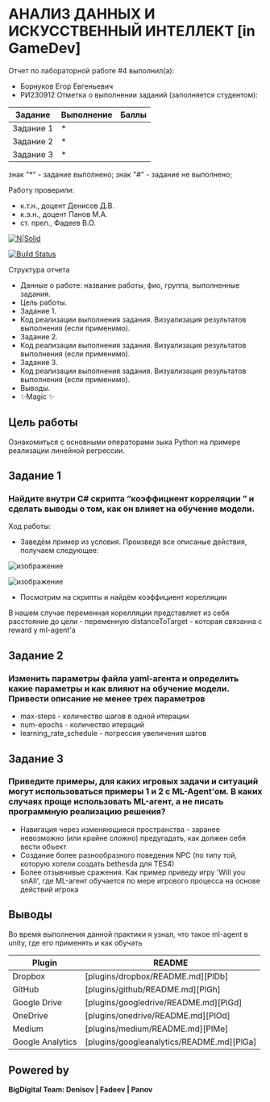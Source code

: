 # АНАЛИЗ ДАННЫХ И ИСКУССТВЕННЫЙ ИНТЕЛЛЕКТ [in GameDev]
Отчет по лабораторной работе #4 выполнил(а):
- Борнуков Егор Евгеньевич
- РИ230912
Отметка о выполнении заданий (заполняется студентом):

| Задание | Выполнение | Баллы |
| ------ | ------ | ------ |
| Задание 1 | * |  |
| Задание 2 | * |  |
| Задание 3 | * |  |

знак "*" - задание выполнено; знак "#" - задание не выполнено;

Работу проверили:
- к.т.н., доцент Денисов Д.В.
- к.э.н., доцент Панов М.А.
- ст. преп., Фадеев В.О.

[![N|Solid](https://cldup.com/dTxpPi9lDf.thumb.png)](https://nodesource.com/products/nsolid)

[![Build Status](https://travis-ci.org/joemccann/dillinger.svg?branch=master)](https://travis-ci.org/joemccann/dillinger)

Структура отчета

- Данные о работе: название работы, фио, группа, выполненные задания.
- Цель работы.
- Задание 1.
- Код реализации выполнения задания. Визуализация результатов выполнения (если применимо).
- Задание 2.
- Код реализации выполнения задания. Визуализация результатов выполнения (если применимо).
- Задание 3.
- Код реализации выполнения задания. Визуализация результатов выполнения (если применимо).
- Выводы.
- ✨Magic ✨

## Цель работы
Ознакомиться с основными операторами зыка Python на примере реализации линейной регрессии.

## Задание 1
### Найдите внутри C# скрипта “коэффициент корреляции ” и сделать выводы о том, как он влияет на обучение модели.
Ход работы:
- Заведём пример из условия. Произведя все описаные действия, получаем следующее:

![изображение](https://github.com/user-attachments/assets/56678a76-2693-45e8-b687-01ec0084f915)

![изображение](https://github.com/user-attachments/assets/16e412c6-be1e-4c12-8ab8-f728e55a3d61)

- Посмотрим на скрипты и найдём коэффициент корелляции

В нашем случае переменная корелляции представляет из себя расстояние до цели - переменную distanceToTarget - которая связанна с reward у ml-agent'а

## Задание 2
### Изменить параметры файла yaml-агента и определить какие параметры и как влияют на обучение модели. Привести описание не менее трех параметров

- max-steps - количество шагов в одной итерации
- num-epochs - количество итераций
- learning_rate_schedule - погрессия увеличения шагов
 
## Задание 3
### Приведите примеры, для каких игровых задачи и ситуаций могут использоваться примеры 1 и 2 с ML-Agent’ом. В каких случаях проще использовать ML-агент, а не писать программную реализацию решения?

- Навигация через изменяющиеся пространства - заранее невозможно (или крайне сложно) предугадать, как должен себя вести объект
- Создание более разнообразного поведения NPC (по типу той, которую хотели создать bethesda для TES4)
- Более отзывчивые сражения. Как пример приведу игру 'Will you snAIl', где ML-агент обучается по мере игрового процесса на основе действий игрока

## Выводы

Во время выполнения данной практики я узнал, что такое ml-agent в unity, где его применять и как обучать 

| Plugin | README |
| ------ | ------ |
| Dropbox | [plugins/dropbox/README.md][PlDb] |
| GitHub | [plugins/github/README.md][PlGh] |
| Google Drive | [plugins/googledrive/README.md][PlGd] |
| OneDrive | [plugins/onedrive/README.md][PlOd] |
| Medium | [plugins/medium/README.md][PlMe] |
| Google Analytics | [plugins/googleanalytics/README.md][PlGa] |

## Powered by

**BigDigital Team: Denisov | Fadeev | Panov**
